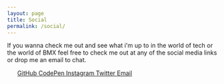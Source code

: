 ```yaml
---
layout: page
title: Social
permalink: /social/
---
```


If you wanna check me out and see what i'm up to in the world of tech or the world of BMX
feel free to check me out at any of the social media links or drop me an email to chat.

<div class="social-contact">
<ul>
  <a href="https://github.com/{{ site.github_username }}">
    <i class="fa fa-github"></i> GitHub
  <a href="https://codepen.io/{{ site.codepen_username }}">
    <i class="fa fa-codepen"></i> CodePen
  <a href="https://instagram.com/{{ site.instagram_username }}">
    <i class="fa fa-instagram"></i> Instagram
  <a href="https://twitter.com/{{ site.twitter_username }}">
    <i class="fa fa-twitter"></i> Twitter
  </a>
  <a href="mailto:stevenjmoxley@gmail.com">
    <i class="fa fa-envelope"></i> Email
  <a/>
  
